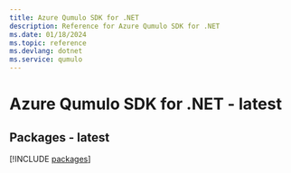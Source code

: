 ```yaml
---
title: Azure Qumulo SDK for .NET
description: Reference for Azure Qumulo SDK for .NET
ms.date: 01/18/2024
ms.topic: reference
ms.devlang: dotnet
ms.service: qumulo
---
```

# Azure Qumulo SDK for .NET - latest
## Packages - latest
[!INCLUDE [packages](qumulo-index.md)]